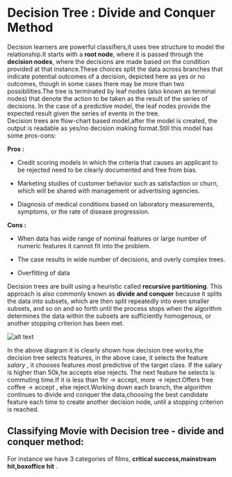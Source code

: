 # Decision Tree : Divide and Conquer Method  

Decision learners are powerful classifiers,it uses tree structure to model the relationship.It starts with a **root node**, where it is passed through the **decision nodes**, where the decisions are made based on the condition provided at that instance.These choices split the data across branches that indicate potential outcomes of a decision, depicted here as yes or no outcomes, though in some cases there may be more than two possibilities.The tree is terminated by leaf nodes (also known as terminal nodes) that denote the action to be taken as the result of the series of decisions. In the case of a predictive model, the leaf nodes provide the expected result given the series of events in the tree.  
Decision trees are flow-chart based model,after the model is created, the output is readable as yes/no decision making format.Still this model has some pros-cons:  

**Pros :**  
  * Credit scoring models in which the criteria that causes an applicant to be rejected need to be clearly documented and free from bias.  
  * Marketing studies of customer behavior such as satisfaction or churn, which will be shared with management or advertising agencies.  
  
  * Diagnosis of medical conditions based on laboratory measurements, symptoms, or the rate of disease progression.  

**Cons :**
 * When data has wide range of nominal features or large number of numeric features it cannot fit into the problem.  
 
 * The case results in wide number of decisions, and overly complex trees.
 
 * Overfitting of data

Decision trees are built using a heuristic called **recursive partitioning**. This approach is also commonly known as **divide and conquer** because it splits the data into subsets, which are then split repeatedly into even smaller subsets, and so on and so forth until the process stops when the algorithm determines the data within the subsets are sufficiently homogenous, or another stopping criterion has been met.  

![alt text](https://github.com/jishu1989/MachineLearning/blob/master/classifier_decisiontree/decisiontree.JPG)  

In the above diagram it is clearly shown how decision tree works,the decision tree selects features, in the above case, it selects the feature *salary* , it chooses features most predictive of the target class. If the salary is higher than 50k,he accepts else rejects. The next feature he selects is commuting time.If it is less than 1hr -> accept, more -> reject.Offers free coffee -> accept , else reject.Working down each branch, the algorithm continues to divide and conquer the data,choosing the best candidate feature each time to create another decision node, until a stopping criterion is reached.  

## Classifying Movie with Decision tree - divide and conquer method:  

For instance we have 3 categories of films, **critical success,mainstream hit,boxoffice hit** .









